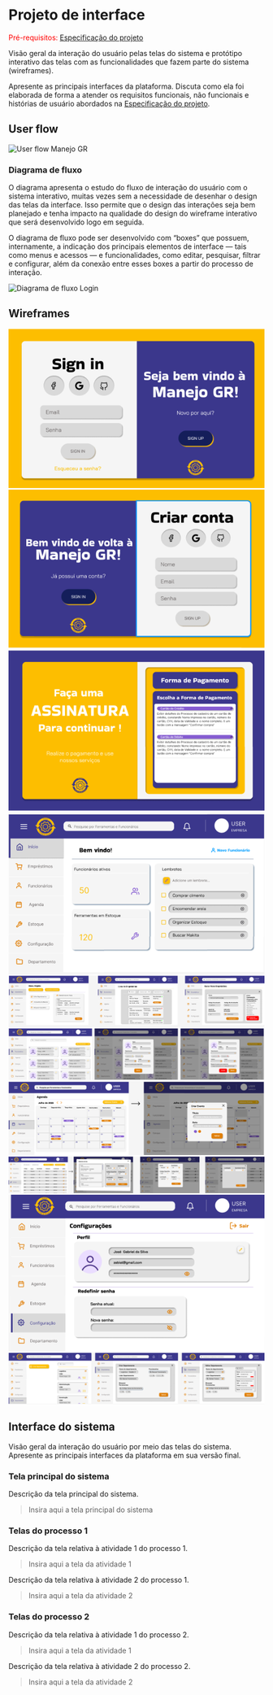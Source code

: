 
# Projeto de interface

<span style="color:red">Pré-requisitos: <a href="02-Especificacao.md"> Especificação do projeto</a></span>

Visão geral da interação do usuário pelas telas do sistema e protótipo interativo das telas com as funcionalidades que fazem parte do sistema (wireframes).

 Apresente as principais interfaces da plataforma. Discuta como ela foi elaborada de forma a atender os requisitos funcionais, não funcionais e histórias de usuário abordados na <a href="02-Especificacao.md"> Especificação do projeto</a></span>.

 ## User flow
![User flow Manejo GR](images/UserFlow_Manejo.jng)


### Diagrama de fluxo

O diagrama apresenta o estudo do fluxo de interação do usuário com o sistema interativo, muitas vezes sem a necessidade de desenhar o design das telas da interface. Isso permite que o design das interações seja bem planejado e tenha impacto na qualidade do design do wireframe interativo que será desenvolvido logo em seguida.

O diagrama de fluxo pode ser desenvolvido com “boxes” que possuem, internamente, a indicação dos principais elementos de interface — tais como menus e acessos — e funcionalidades, como editar, pesquisar, filtrar e configurar, além da conexão entre esses boxes a partir do processo de interação.

![Diagrama de fluxo Login](images/Manejo_DiagramaFluxo.jpg)

## Wireframes


![Tela-Login](images/Manejo_Login.png)
![Tela-Cadastro](images/Manejo_Cadastro.png)
![Tela-Assinatura](images/Manejo_Assinatura.png)
![Tela-Home](images/Manejo_Home.png)
![Tela-Empréstimo](images/Manejo_TelasEmprestimo.png)
![Tela-Funcionários](images/Manejo_TelasFunc.png)
![Tela-Agenda](images/Manejo_TelasAgenda.png)
![Tela-Estoque](images/Manejo_TelasEstoque.png)
![Tela-Configurações](images/Manejo_Configuracoes.png)
![Tela-Departamento](images/Manejo_TelasDep.png)
 

## Interface do sistema

Visão geral da interação do usuário por meio das telas do sistema. Apresente as principais interfaces da plataforma em sua versão final.

### Tela principal do sistema

Descrição da tela principal do sistema.

> Insira aqui a tela principal do sistema


###  Telas do processo 1

Descrição da tela relativa à atividade 1 do processo 1.

> Insira aqui a tela da atividade 1

Descrição da tela relativa à atividade 2 do processo 1.

> Insira aqui a tela da atividade 2


### Telas do processo 2

Descrição da tela relativa à atividade 1 do processo 2.

> Insira aqui a tela da atividade 1

Descrição da tela relativa à atividade 2 do processo 2.

> Insira aqui a tela da atividade 2
